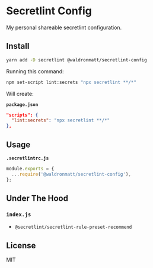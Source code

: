 # Secretlint Config

My personal shareable secretlint configuration.

## Install

```bash
yarn add -D secretlint @waldronmatt/secretlint-config
```

Running this command:

```bash
npm set-script lint:secrets "npx secretlint **/*"
```

Will create:

**`package.json`**

```json
"scripts": {
  "lint:secrets": "npx secretlint **/*"
},
```

## Usage

**`.secretlintrc.js`**

```js
module.exports = {
  ...require('@waldronmatt/secretlint-config'),
};
```

## Under The Hood

### `index.js`

- `@secretlint/secretlint-rule-preset-recommend`

## License

MIT
